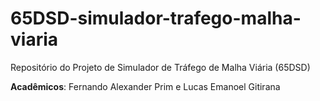# 65DSD-simulador-trafego-malha-viaria
Repositório do Projeto de Simulador de Tráfego de Malha Viária (65DSD)

**Acadêmicos**: Fernando Alexander Prim e Lucas Emanoel Gitirana
